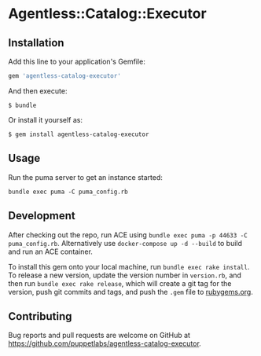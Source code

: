 # Agentless::Catalog::Executor

## Installation

Add this line to your application's Gemfile:

```ruby
gem 'agentless-catalog-executor'
```

And then execute:

    $ bundle

Or install it yourself as:

    $ gem install agentless-catalog-executor

## Usage

Run the puma server to get an instance started:

```
bundle exec puma -C puma_config.rb
```

## Development

After checking out the repo, run ACE using `bundle exec puma -p 44633 -C puma_config.rb`. Alternatively use `docker-compose up -d --build` to build and run an ACE container.

To install this gem onto your local machine, run `bundle exec rake install`. To release a new version, update the version number in `version.rb`, and then run `bundle exec rake release`, which will create a git tag for the version, push git commits and tags, and push the `.gem` file to [rubygems.org](https://rubygems.org).

## Contributing

Bug reports and pull requests are welcome on GitHub at https://github.com/puppetlabs/agentless-catalog-executor.
